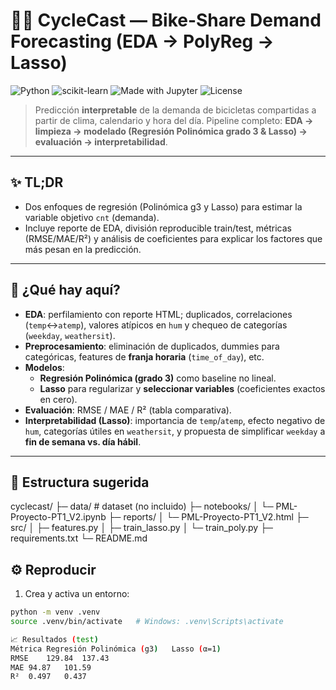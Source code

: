 # 🚴‍♀️ CycleCast — Bike-Share Demand Forecasting (EDA → PolyReg → Lasso)

![Python](https://img.shields.io/badge/Python-3.10+-blue.svg)
![scikit-learn](https://img.shields.io/badge/scikit--learn-1.x-orange)
![Made with Jupyter](https://img.shields.io/badge/Made%20with-Jupyter-9cf)
![License](https://img.shields.io/badge/License-MIT-green)

> Predicción **interpretable** de la demanda de bicicletas compartidas a partir de clima, calendario y hora del día. Pipeline completo: **EDA → limpieza → modelado (Regresión Polinómica grado 3 & Lasso) → evaluación → interpretabilidad**.

---

## ✨ TL;DR
- Dos enfoques de regresión (Polinómica g3 y Lasso) para estimar la variable objetivo `cnt` (demanda).  
- Incluye reporte de EDA, división reproducible train/test, métricas (RMSE/MAE/R²) y análisis de coeficientes para explicar los factores que más pesan en la predicción.

---

## 🧠 ¿Qué hay aquí?
- **EDA**: perfilamiento con reporte HTML; duplicados, correlaciones (`temp`↔`atemp`), valores atípicos en `hum` y chequeo de categorías (`weekday`, `weathersit`).  
- **Preprocesamiento**: eliminación de duplicados, dummies para categóricas, features de **franja horaria** (`time_of_day`), etc.
- **Modelos**: 
  - **Regresión Polinómica (grado 3)** como baseline no lineal.
  - **Lasso** para regularizar y **seleccionar variables** (coeficientes exactos en cero).
- **Evaluación**: RMSE / MAE / R² (tabla comparativa).
- **Interpretabilidad (Lasso)**: importancia de `temp`/`atemp`, efecto negativo de `hum`, categorías útiles en `weathersit`, y propuesta de simplificar `weekday` a **fin de semana vs. día hábil**.

---

## 📂 Estructura sugerida
cyclecast/
├─ data/ # dataset (no incluido)
├─ notebooks/
│ └─ PML-Proyecto-PT1_V2.ipynb
├─ reports/
│ └─ PML-Proyecto-PT1_V2.html
├─ src/
│ ├─ features.py
│ ├─ train_lasso.py
│ └─ train_poly.py
├─ requirements.txt
└─ README.md

## ⚙️ Reproducir
1) Crea y activa un entorno:
```bash
python -m venv .venv
source .venv/bin/activate   # Windows: .venv\Scripts\activate

📈 Resultados (test)
Métrica	Regresión Polinómica (g3)	Lasso (α=1)
RMSE	129.84	137.43
MAE	94.87	101.59
R²	0.497	0.437
